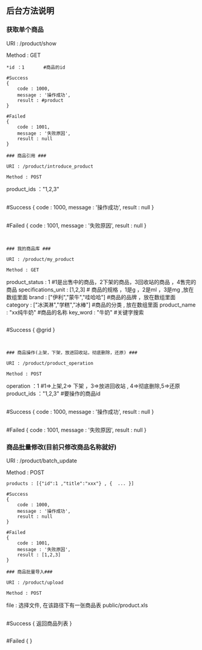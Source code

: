 ## 后台方法说明 ##

### 获取单个商品 ###

URI : /product/show

Method : GET

```
*id ：1       #商品的id

```

```
#Success
{
	code : 1000,
	message : '操作成功',
	result : #product
}
```

```
#Failed
{
	code : 1001,
	message : '失败原因',
	result : null
}

### 商品引用 ###

URI : /product/introduce_product

Method : POST

```
product_ids ："1,2,3"      

```

```
#Success
{
	code : 1000,
	message : '操作成功',
	result : null
}
```

```
#Failed
{
	code : 1001,
	message : '失败原因',
	result : null
}
```


### 我的商品库 ###

URI : /product/my_product

Method : GET

```
product_status : 1           #1是出售中的商品，2下架的商品，3回收站的商品 ，4售完的商品
specifications_unit : [1,2,3]    # 商品的规格 ，1是g ，2是ml ，3是mg   ,放在数组里面
brand : ["伊利","蒙牛","哇哈哈"]                 #商品的品牌 ，放在数组里面
category : ["冰淇淋","学糕","冰棒"]	  #商品的分类  , 放在数组里面
product_name : "xx纯牛奶"         #商品的名称
key_word : "牛奶" 		  #关键字搜索

```

```
#Success
{
	@grid
}
```


### 商品操作(上架，下架，放进回收站，彻底删除，还原) ###

URI : /product/product_operation

Method : POST

```
operation ：1         #1=>上架,2=> 下架 ，3=>放进回收站 , 4=>彻底删除,5=>还原
product_ids ："1,2,3"     #要操作的商品id

```

```
#Success
{
	code : 1000,
	message : '操作成功',
	result : null
}
```

```
#Failed
{
	code : 1001,
	message : '失败原因',
	result : null
}

### 商品批量修改(目前只修改商品名称就好) ###

URI : /product/batch_update

Method : POST

```
products : [{"id":1 ,"title":"xxx"} , {  ... }]
```

```
#Success
{
	code : 1000,
	message : '操作成功',
	result : null
}
```

```
#Failed
{
	code : 1001,
	message : '失败原因',
	result : [1,2,3]  
}

### 商品批量导入###

URI : /product/upload

Method : POST

```
file : 选择文件, 在该路径下有一张商品表  public/product.xls    
```

```
#Success
{
	返回商品列表
}
```

```
#Failed
{
}


